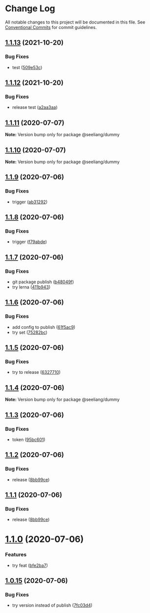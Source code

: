 # Change Log

All notable changes to this project will be documented in this file.
See [Conventional Commits](https://conventionalcommits.org) for commit guidelines.

## [1.1.13](https://github.com/seeliang/project-lerna/compare/@seeliang/dummy@1.1.12...@seeliang/dummy@1.1.13) (2021-10-20)


### Bug Fixes

* test ([509e53c](https://github.com/seeliang/project-lerna/commit/509e53caa48c5e868167c6c8e76ecceb7e51d517))





## [1.1.12](https://github.com/seeliang/project-lerna/compare/@seeliang/dummy@1.1.11...@seeliang/dummy@1.1.12) (2021-10-20)


### Bug Fixes

* release test ([a2aa3aa](https://github.com/seeliang/project-lerna/commit/a2aa3aaa27aefa7f6fab2337ab1c7789a86c4eda))





## [1.1.11](https://github.com/seeliang/project-lerna/compare/@seeliang/dummy@1.1.10...@seeliang/dummy@1.1.11) (2020-07-07)

**Note:** Version bump only for package @seeliang/dummy





## [1.1.10](https://github.com/seeliang/project-lerna/compare/@seeliang/dummy@1.1.9...@seeliang/dummy@1.1.10) (2020-07-07)

**Note:** Version bump only for package @seeliang/dummy





## [1.1.9](https://github.com/seeliang/project-lerna/compare/@seeliang/dummy@1.1.8...@seeliang/dummy@1.1.9) (2020-07-06)


### Bug Fixes

* trigger ([ab31292](https://github.com/seeliang/project-lerna/commit/ab31292a8cfea497d0cf607be2a9f2a042aa90ac))





## [1.1.8](https://github.com/seeliang/project-lerna/compare/@seeliang/dummy@1.1.7...@seeliang/dummy@1.1.8) (2020-07-06)


### Bug Fixes

* trigger ([f79abde](https://github.com/seeliang/project-lerna/commit/f79abde87827b09a7b6335fee81d4a35156dc5ec))





## [1.1.7](https://github.com/seeliang/project-lerna/compare/@seeliang/dummy@1.1.6...@seeliang/dummy@1.1.7) (2020-07-06)


### Bug Fixes

* git package publish ([b48049f](https://github.com/seeliang/project-lerna/commit/b48049f33171791018da0b9d99a3defd8ed12037))
* try lerna ([411b943](https://github.com/seeliang/project-lerna/commit/411b9432ee20768759c4877366c66d0e1c13b90d))





## [1.1.6](https://github.com/seeliang/project-lerna/compare/@seeliang/dummy@1.1.5...@seeliang/dummy@1.1.6) (2020-07-06)


### Bug Fixes

* add config to publish ([61f5ac9](https://github.com/seeliang/project-lerna/commit/61f5ac9425d2e81cddf25b29e25fb28e2303dabc))
* try set ([75282bc](https://github.com/seeliang/project-lerna/commit/75282bc7457b37feff57b1151f026d1ed11a4043))





## [1.1.5](https://github.com/seeliang/project-lerna/compare/@seeliang/dummy@1.1.4...@seeliang/dummy@1.1.5) (2020-07-06)


### Bug Fixes

* try to release ([6327710](https://github.com/seeliang/project-lerna/commit/6327710beaf702f3bfd45c93e9aa73b5ef613225))





## [1.1.4](https://github.com/seeliang/project-lerna/compare/@seeliang/dummy@1.1.3...@seeliang/dummy@1.1.4) (2020-07-06)

**Note:** Version bump only for package @seeliang/dummy





## [1.1.3](https://github.com/seeliang/project-lerna/compare/@seeliang/dummy@1.1.2...@seeliang/dummy@1.1.3) (2020-07-06)


### Bug Fixes

* token ([95bc601](https://github.com/seeliang/project-lerna/commit/95bc6016f491fc01d5816695d9cc09c1c96fab30))





## [1.1.2](https://github.com/seeliang/project-lerna/compare/@seeliang/dummy@1.1.0...@seeliang/dummy@1.1.2) (2020-07-06)


### Bug Fixes

* release ([8bb99ce](https://github.com/seeliang/project-lerna/commit/8bb99ce6d49945d0d1533880ddf2be2e60dae30e))





## [1.1.1](https://github.com/seeliang/project-lerna/compare/@seeliang/dummy@1.1.0...@seeliang/dummy@1.1.1) (2020-07-06)


### Bug Fixes

* release ([8bb99ce](https://github.com/seeliang/project-lerna/commit/8bb99ce6d49945d0d1533880ddf2be2e60dae30e))





# [1.1.0](https://github.com/seeliang/project-lerna/compare/@seeliang/dummy@1.0.15...@seeliang/dummy@1.1.0) (2020-07-06)


### Features

* try feat ([bfe2ba7](https://github.com/seeliang/project-lerna/commit/bfe2ba7d0d7639ad52e2f5fbf3932da96ccc8a5b))





## [1.0.15](https://github.com/seeliang/project-lerna/compare/@seeliang/dummy@1.0.14...@seeliang/dummy@1.0.15) (2020-07-06)


### Bug Fixes

* try version instead of publish ([7fc03d4](https://github.com/seeliang/project-lerna/commit/7fc03d45046d2a9ab43c7341305afae9821e4fd6))
